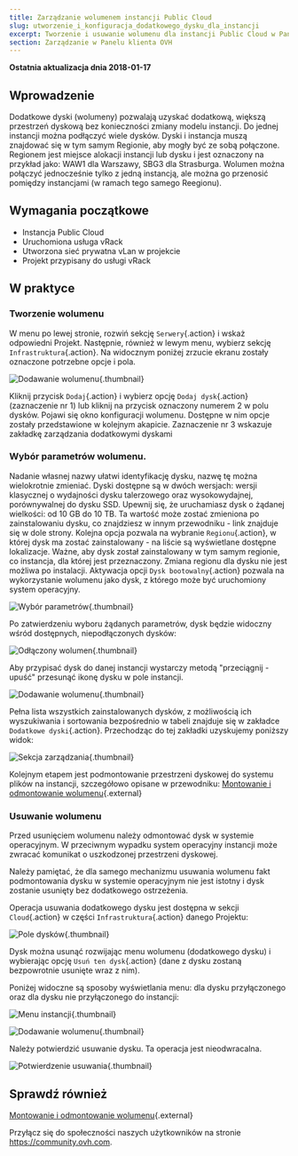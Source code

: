 ```yaml
---
title: Zarządzanie wolumenem instancji Public Cloud
slug: utworzenie_i_konfiguracja_dodatkowego_dysku_dla_instancji
excerpt: Tworzenie i usuwanie wolumenu dla instancji Public Cloud w Panelu klienta
section: Zarządzanie w Panelu klienta OVH
---
```


**Ostatnia aktualizacja dnia 2018-01-17**

## Wprowadzenie

Dodatkowe dyski (wolumeny) pozwalają  uzyskać dodatkową, większą przestrzeń dyskową bez konieczności zmiany modelu instancji. 
Do jednej instancji można podłączyć wiele dysków. Dyski i instancja muszą znajdować się w tym samym Regionie, aby mogły być ze sobą połączone.
Regionem jest miejsce alokacji instancji lub dysku i jest oznaczony na przykład jako: WAW1 dla Warszawy, SBG3 dla Strasburga. 
Wolumen można połączyć jednocześnie tylko z jedną instancją, ale można go przenosić pomiędzy instancjami (w ramach tego samego Reegionu).

## Wymagania początkowe

- Instancja Public Cloud
- Uruchomiona usługa vRack
- Utworzona sieć prywatna vLan w projekcie
- Projekt przypisany do usługi vRack


## W praktyce

### Tworzenie wolumenu
 
W menu po lewej stronie, rozwiń sekcję `Serwery`{.action} i wskaż odpowiedni Projekt.
Następnie, również w lewym menu, wybierz sekcję `Infrastruktura`{.action}. Na widocznym poniżej zrzucie ekranu zostały oznaczone potrzebne opcje i pola.

![Dodawanie wolumenu](images/1_where_add_volume.png){.thumbnail}

Kliknij przycisk `Dodaj`{.action} i wybierz opcję `Dodaj dysk`{.action} (zaznaczenie nr 1) lub kliknij na przycisk oznaczony numerem 2 w polu dysków. Pojawi się okno konfiguracji wolumenu. Dostępne w nim opcje zostały przedstawione w kolejnym akapicie. Zaznaczenie nr 3 wskazuje zakładkę zarządzania dodatkowymi dyskami

### Wybór parametrów wolumenu.

Nadanie własnej nazwy ułatwi identyfikację dysku, nazwę tę można wielokrotnie zmieniać.
Dyski dostępne są w dwóch wersjach: wersji klasycznej o wydajności dysku talerzowego oraz wysokowydajnej, porównywalnej do dysku SSD.
Upewnij się, że uruchamiasz dysk o żądanej wielkości: od 10 GB do 10 TB. Ta wartość może zostać zmieniona po zainstalowaniu dysku, co znajdziesz w innym przewodniku - link znajduje się w dole strony.
Kolejna opcja pozwala na wybranie `Regionu`{.action}, w której dysk ma zostać zainstalowany - na liście są wyświetlane dostępne lokalizacje. Ważne, aby dysk został zainstalowany w tym samym regionie, co instancja, dla której jest przeznaczony. Zmiana regionu dla dysku nie jest możliwa po instalacji. 
Aktywacja opcji `Dysk bootowalny`{.action} pozwala na wykorzystanie wolumenu jako dysk, z którego może być uruchomiony system operacyjny.

![Wybór parametrów](images/2_building_instance_volume.png){.thumbnail}

Po zatwierdzeniu wyboru żądanych parametrów, dysk będzie widoczny wśród dostępnych, niepodłączonych dysków:

![Odłączony wolumen](images/3_unsigned_volume.png){.thumbnail}

Aby przypisać dysk do danej instancji wystarczy metodą "przeciągnij - upuść" przesunąć ikonę dysku w pole instancji.

![Dodawanie wolumenu](images/4_attache_the_volume.png){.thumbnail}

Pełna lista wszystkich zainstalowanych dysków, z możliwością ich wyszukiwania i sortowania bezpośrednio w tabeli znajduje się w zakładce `Dodatkowe dyski`{.action}.
Przechodząc do tej zakładki uzyskujemy poniższy widok:

![Sekcja zarządzania](images/5_disks_management_section.png){.thumbnail}

Kolejnym etapem jest podmontowanie przestrzeni dyskowej do systemu plików na instancji, szczegółowo opisane w przewodniku: [Montowanie i odmontowanie wolumenu](https://docs.ovh.com/pl/public-cloud/montowanie-odmontowanie-wolumenu-OSinstancji/){.external}


### Usuwanie wolumenu

Przed usunięciem wolumenu należy odmontować dysk w systemie operacyjnym. W przeciwnym wypadku system operacyjny instancji może zwracać komunikat o uszkodzonej przestrzeni dyskowej.

Należy pamiętać, że dla samego mechanizmu usuwania wolumenu fakt podmontowania dysku w systemie operacyjnym nie jest istotny i dysk zostanie usunięty bez dodatkowego ostrzeżenia.

Operacja usuwania dodatkowego dysku jest dostępna w sekcji `Cloud`{.action} w części `Infrastruktura`{.action} danego Projektu:

![Pole dysków](images/6_instance_and_detached_volume.png){.thumbnail}

Dysk można usunąć rozwijając menu wolumenu (dodatkowego dysku) i wybierając opcję `Usuń ten dysk`{.action} (dane z dysku zostaną bezpowrotnie usunięte wraz z nim).

Poniżej widoczne są sposoby wyświetlania menu: dla dysku przyłączonego oraz dla dysku nie przyłączonego do instancji:

![Menu instancji](images/7_minimenu_of_instance.png){.thumbnail}

![Dodawanie wolumenu](images/8_detached_volume_menu.png){.thumbnail}

Należy potwierdzić usuwanie dysku. Ta operacja jest nieodwracalna.

![Potwierdzenie usuwania](images/9_delete_volume_confirm.png){.thumbnail}


## Sprawdź również

[Montowanie i odmontowanie wolumenu](https://docs.ovh.com/pl/public-cloud/montowanie-odmontowanie-wolumenu-OSinstancji/){.external}

Przyłącz się do społeczności naszych użytkowników na stronie <https://community.ovh.com>.